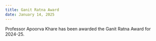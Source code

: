 ```yaml
---
title: Ganit Ratna Award
date: January 14, 2025 
---
```


Professor Apoorva Khare has been awarded the Ganit Ratna Award for 2024-25. 